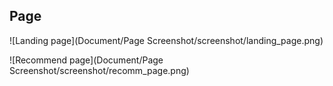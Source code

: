 ## Page

![Landing page](Document/Page Screenshot/screenshot/landing_page.png)

![Recommend page](Document/Page Screenshot/screenshot/recomm_page.png)

